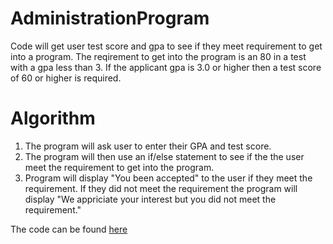 # AdministrationProgram
Code will get user test score and gpa to see if they meet requirement to get into a program. The reqirement to get into the program is an 80 in a test with a gpa less than 3. If the applicant gpa is 3.0 or higher then a test score of 60 or higher is required. 

Algorithm 
=
1. The program will ask user to enter their GPA and test score.
2. The program will then use an if/else statement to see if the the user meet the requirement to get into the program. 
3. Program will display "You been accepted" to the user if they meet the requirement. If they did not meet the requirement the program will display "We appriciate your interest but you did not meet the requirement."


The code can be found [here](https://github.com/Fran0616/AdministrationProgram/blob/main/admission.py)

